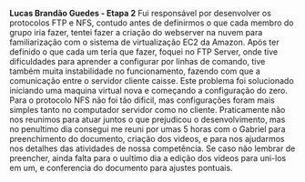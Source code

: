 **Lucas Brandão Guedes - Etapa 2**
Fui responsável por desenvolver os protocolos FTP e NFS, contudo antes de definirmos o que cada membro do grupo iria fazer, tentei fazer a criação do webserver na nuvem para familiarização com o sistema de virtualização EC2 da Amazon.
Após ter definido o que cada um teria que fazer, foquei no FTP Server, onde tive dificuldades para aprender a configurar por linhas de comando, tive também muita instabilidade no funcionamento, fazendo com que a comunicação entre o servidor cliente caisse. Este problema foi solucionado iniciando uma maquina virtual nova e começando a configuração do zero.
Para o protocolo NFS não foi tão dificil, mas configurações foram mais simples tanto no computador servidor como no cliente.
Praticamente não nos reunimos para atuar juntos o que prejudicou o desenvolvimento, mas no penultimo dia consegui me reuni por umas 5 horas com o Gabriel para preenchimento do documento, criação dos videos, e para nos ajudarmos nos detalhes das atividades de nossa competência.
Se caso não lembrar de preencher, ainda falta para o uultimo dia a edição dos videos para uni-los em um, e conferencia do documento para ajustes pontuais.

